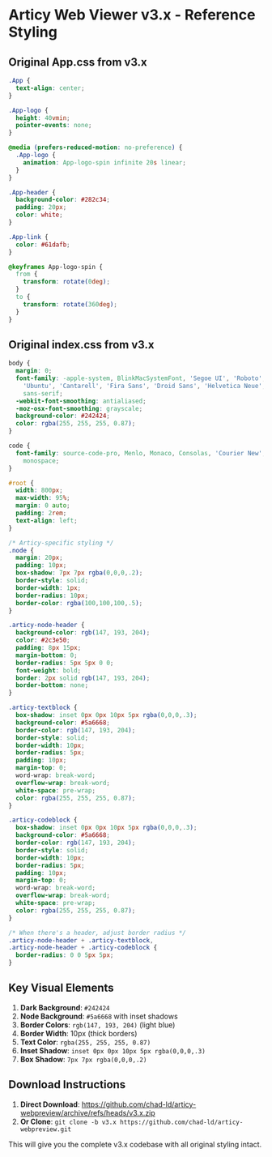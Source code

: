 # Articy Web Viewer v3.x - Reference Styling

## Original App.css from v3.x

```css
.App {
  text-align: center;
}

.App-logo {
  height: 40vmin;
  pointer-events: none;
}

@media (prefers-reduced-motion: no-preference) {
  .App-logo {
    animation: App-logo-spin infinite 20s linear;
  }
}

.App-header {
  background-color: #282c34;
  padding: 20px;
  color: white;
}

.App-link {
  color: #61dafb;
}

@keyframes App-logo-spin {
  from {
    transform: rotate(0deg);
  }
  to {
    transform: rotate(360deg);
  }
}
```

## Original index.css from v3.x

```css
body {
  margin: 0;
  font-family: -apple-system, BlinkMacSystemFont, 'Segoe UI', 'Roboto', 'Oxygen',
    'Ubuntu', 'Cantarell', 'Fira Sans', 'Droid Sans', 'Helvetica Neue',
    sans-serif;
  -webkit-font-smoothing: antialiased;
  -moz-osx-font-smoothing: grayscale;
  background-color: #242424;
  color: rgba(255, 255, 255, 0.87);
}

code {
  font-family: source-code-pro, Menlo, Monaco, Consolas, 'Courier New',
    monospace;
}

#root {
  width: 800px;
  max-width: 95%;
  margin: 0 auto;
  padding: 2rem;
  text-align: left;
}

/* Articy-specific styling */
.node {
  margin: 20px;
  padding: 10px;
  box-shadow: 7px 7px rgba(0,0,0,.2);
  border-style: solid;
  border-width: 1px;
  border-radius: 10px;
  border-color: rgba(100,100,100,.5);
}

.articy-node-header {
  background-color: rgb(147, 193, 204);
  color: #2c3e50;
  padding: 8px 15px;
  margin-bottom: 0;
  border-radius: 5px 5px 0 0;
  font-weight: bold;
  border: 2px solid rgb(147, 193, 204);
  border-bottom: none;
}

.articy-textblock {
  box-shadow: inset 0px 0px 10px 5px rgba(0,0,0,.3);
  background-color: #5a6668;
  border-color: rgb(147, 193, 204);
  border-style: solid;
  border-width: 10px;
  border-radius: 5px;
  padding: 10px;
  margin-top: 0;
  word-wrap: break-word;
  overflow-wrap: break-word;
  white-space: pre-wrap;
  color: rgba(255, 255, 255, 0.87);
}

.articy-codeblock {
  box-shadow: inset 0px 0px 10px 5px rgba(0,0,0,.3);
  background-color: #5a6668;
  border-color: rgb(147, 193, 204);
  border-style: solid;
  border-width: 10px;
  border-radius: 5px;
  padding: 10px;
  margin-top: 0;
  word-wrap: break-word;
  overflow-wrap: break-word;
  white-space: pre-wrap;
  color: rgba(255, 255, 255, 0.87);
}

/* When there's a header, adjust border radius */
.articy-node-header + .articy-textblock,
.articy-node-header + .articy-codeblock {
  border-radius: 0 0 5px 5px;
}
```

## Key Visual Elements

1. **Dark Background**: `#242424`
2. **Node Background**: `#5a6668` with inset shadows
3. **Border Colors**: `rgb(147, 193, 204)` (light blue)
4. **Border Width**: 10px (thick borders)
5. **Text Color**: `rgba(255, 255, 255, 0.87)`
6. **Inset Shadow**: `inset 0px 0px 10px 5px rgba(0,0,0,.3)`
7. **Box Shadow**: `7px 7px rgba(0,0,0,.2)`

## Download Instructions

1. **Direct Download**: https://github.com/chad-ld/articy-webpreview/archive/refs/heads/v3.x.zip
2. **Or Clone**: `git clone -b v3.x https://github.com/chad-ld/articy-webpreview.git`

This will give you the complete v3.x codebase with all original styling intact.
